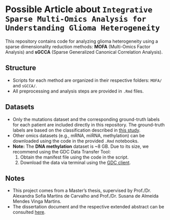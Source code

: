 # Possible Article about `Integrative Sparse Multi-Omics Analysis for Understanding Glioma Heterogeneity`

This repository contains code for analyzing glioma heterogeneity using a sparse dimensionality reduction methods: **MOFA** (Multi-Omics Factor Analysis) and **sGCCA** (Sparse Generalized Canonical Correlation Analysis).

## Structure
- Scripts for each method are organized in their respective folders: `MOFA/` and `sGCCA/`.
- All preprocessing and analysis steps are provided in `.Rmd` files.

## Datasets
- Only the mutations dataset and the corresponding ground-truth labels for each patient are included directly in this repository. The ground-truth labels are based on the classification described in [this study](https://www.biorxiv.org/content/10.1101/2023.02.19.529134v3.full.pdf).
- Other omics datasets (e.g., mRNA, miRNA, methylation) can be downloaded using the code in the provided `.Rmd` notebooks.
- **Note:** The **DNA methylation** dataset is ~8 GB. Due to its size, we recommend using the GDC Data Transfer Tool:
  1. Obtain the manifest file using the code in the script.
  2. Download the data via terminal using the [GDC client](https://gdc.cancer.gov/access-data/gdc-data-transfer-tool).


## Notes
- This project comes from a Master’s thesis, supervised by Prof./Dr. Alexandra Sofia Martins de Carvalho and Prof./Dr. Susana de Almeida Mendes Vinga Martins.
- The dissertation document and the respective extended abstract can be consulted [here](https://fenix.tecnico.ulisboa.pt/cursos/mecd/dissertacao/1972678479056529). 
